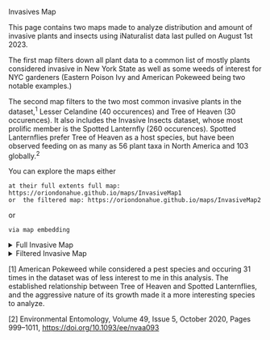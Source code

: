Invasives Map

This page contains two maps made to analyze distribution and amount of invasive plants and insects using iNaturalist data last pulled on August 1st 2023.

The first map filters down all plant data to a common list of mostly plants considered invasive in New York State as well as some weeds of interest for NYC gardeners (Eastern Poison Ivy and American Pokeweed being two notable examples.)

The second map filters to the two most common invasive plants in the dataset,<sup>1</sup> Lesser Celandine (40 occurences) and Tree of Heaven (30 occurences). It also includes the Invasive Insects dataset, whose most prolific member is the Spotted Lanternfly (260 occurences). Spotted Lanternflies prefer Tree of Heaven as a host species, but have been observed feeding on as many as 56 plant taxa in North America and 103 globally.<sup>2</sup>

You can explore the maps either

    at their full extents full map: https://oriondonahue.github.io/maps/InvasiveMap1
    or  the filtered map: https://oriondonahue.github.io/maps/InvasiveMap2

or

    via map embedding

<details>
<summary>Full Invasive Map</summary>
<br>
<iframe src="InvasiveMap1.html" height="700" width="700"></iframe> 
</details>

<details>
<summary>Filtered Invasive Map</summary>
<br>
<iframe src="InvasiveMap2.html" height="700" width="700"></iframe> 
</details>




[1] American Pokeweed while considered a pest species and occuring 31 times in the dataset was of less interest to me in this analysis. The established relationship between Tree of Heaven and Spotted Lanternflies, and the aggressive nature of its growth made it a more interesting species to analyze.



[2]  Environmental Entomology, Volume 49, Issue 5, October 2020, Pages 999–1011, https://doi.org/10.1093/ee/nvaa093

